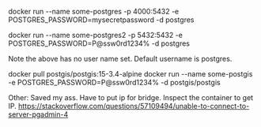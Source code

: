 docker run --name some-postgres -p 4000:5432 -e POSTGRES_PASSWORD=mysecretpassword -d postgres

docker run --name some-postgres2 -p 5432:5432 -e POSTGRES_PASSWORD=P@ssw0rd1234% -d postgres

Note the above has no user name set. Default username is postgres.

docker pull postgis/postgis:15-3.4-alpine
docker run --name some-postgis -e POSTGRES_PASSWORD=P@ssw0rd1234% -d postgis/postgis

Other:
Saved my ass. Have to put ip for bridge. Inspect the container to get IP. https://stackoverflow.com/questions/57109494/unable-to-connect-to-server-pgadmin-4

